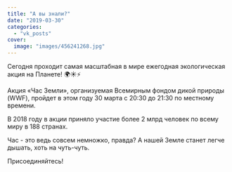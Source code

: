 ```yaml
---
title: "А вы знали?"
date: "2019-03-30"
categories: 
  - "vk_posts"
cover:
  image: "images/456241268.jpg"
---
```


Сегодня проходит самая масштабная в мире ежегодная экологическая акция на Планете! 🌍☀⚡

Акция «Час Земли», организуемая Всемирным фондом дикой природы (WWF), пройдет в этом году 30 марта с 20:30 до 21:30 по местному времени.

<!--more-->

В 2018 году в акции приняло участие более 2 млрд человек по всему миру в 188 странах.

Час - это ведь совсем немножко, правда? А нашей Земле станет легче дышать, хоть на чуть-чуть.

Присоединяйтесь!
